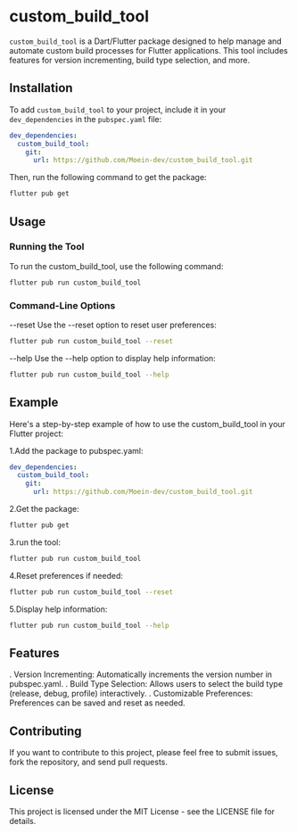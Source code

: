 # custom_build_tool

`custom_build_tool` is a Dart/Flutter package designed to help manage and automate custom build processes for Flutter applications. This tool includes features for version incrementing, build type selection, and more.

## Installation

To add `custom_build_tool` to your project, include it in your `dev_dependencies` in the `pubspec.yaml` file:

```yaml
dev_dependencies:
  custom_build_tool:
    git:
      url: https://github.com/Moein-dev/custom_build_tool.git
```

Then, run the following command to get the package:

```sh
flutter pub get
```

## Usage

### Running the Tool

To run the custom_build_tool, use the following command:

```sh
flutter pub run custom_build_tool
```

### Command-Line Options

--reset
Use the --reset option to reset user preferences:

```sh
flutter pub run custom_build_tool --reset
```

--help
Use the --help option to display help information:

```sh
flutter pub run custom_build_tool --help
```

## Example

Here's a step-by-step example of how to use the custom_build_tool in your Flutter project:

1.Add the package to pubspec.yaml:

```yaml
dev_dependencies:
  custom_build_tool:
    git:
      url: https://github.com/Moein-dev/custom_build_tool.git
```

2.Get the package:

```sh
flutter pub get
```

3.run the tool:

```sh
flutter pub run custom_build_tool
```

4.Reset preferences if needed:

```sh
flutter pub run custom_build_tool --reset
```

5.Display help information:

```sh
flutter pub run custom_build_tool --help
```

## Features

. Version Incrementing: Automatically increments the version number in pubspec.yaml.
. Build Type Selection: Allows users to select the build type (release, debug, profile) interactively.
. Customizable Preferences: Preferences can be saved and reset as needed.


## Contributing

If you want to contribute to this project, please feel free to submit issues, fork the repository, and send pull requests.


## License

This project is licensed under the MIT License - see the LICENSE file for details.
